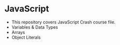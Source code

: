 # JavaScript

- This repository covers JavaScript Crash course file.
- Variables & Data Types
- Arrays
- Object Literals
